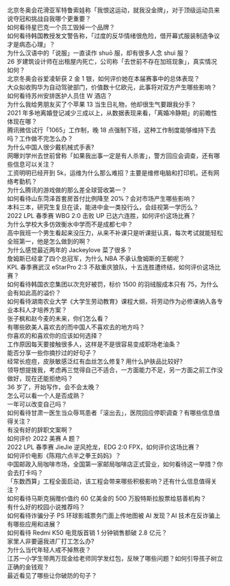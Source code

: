 北京冬奥会花滑亚军特鲁索娃称「我恨这运动，就我没金牌」，对于顶级运动员来说夺冠和挑战自我哪个更重要？  
如何看待星巴克一个员工毁掉一个品牌？  
如何看待韩国教授发文警告称，「过度的反华情绪很危险，借开幕式服装制造争议才是病态心理」？  
为什么汉语中的「说服」一直读作 shuō 服，却有很多人念 shuì 服？  
26 岁建筑设计师在出租屋内死亡，公司称「去世前不存在加班现象」，真实情况如何？  
北京冬奥会谷爱凌斩获 2 金 1 银，如何评价她在本届赛事中的总体表现？  
大众拟收购华为自动驾驶部门，价值数十亿欧元，此事将对双方产生哪些影响？  
如何看待苏州安排医护人员住 W 酒店？  
为什么我给男朋友买了个苹果 13 当生日礼物，他却很生气要跟我分手？  
2021 年多地离婚登记减少三成以上，从数据表现来看，「离婚冷静期」的前瞻性体现在哪？  
腾讯微信试行「1065」工作制，晚 18 点强制下班，这种工作制度能够维持下去吗？工作做不完怎么办？  
为什么中国人很少戴机械式手表?  
网曝刘学州去世前曾称「如果我出事一定是有人杀害」，警方回应会调查，还有哪些信息可以关注？  
工资明明已经开到 5k，运维为什么那么难招？主要是维修电脑和打印机，还有网络考勤机？  
为什么腾讯的游戏做的那么差全球营收第一？  
如何看待山东菏泽首套房首付比例降至 20%？会对市场产生哪些影响？  
本科三本，研究生复旦在读，能进中金一类投行么，会歧视第一学历么？  
2022 LPL 春季赛 WBG 2:0 击败 UP 已达六连胜，如何评价这场比赛？  
为什么学校大多仿效衡水中学而不是成都七中？  
高中我班一个男生看起来没压力，从来不补课只是听课挺认真，每次考试就能轻松全班第一，他是怎么做到的啊？  
为什么感觉最近两年的 Jackeylove 菜了很多？  
詹姆斯已经拿了四个总冠军，为什么 NBA 不承认詹姆斯的王朝呢？  
KPL 春季赛武汉 eStarPro 2:3 不敌重庆狼队，十五连胜遭终结，如何评价这场比赛？  
如何看待韩国衣恋集团以次充好被罚，标价 1500 的羽绒服成本只有 75，为什么会有如此高的溢价？  
如何看待湖南农业大学《大学生劳动教育》课程大纲，将劳动作为必修课纳入各专业本科人才培养方案？  
张子枫和赵今麦的未来，你们怎么看？  
有哪些欧美人喜欢去的而中国人不喜欢去的地方吗？  
你喜欢的和喜欢你的应该如何选择？  
工作原因每天要接触很多人，这样是不是很容易变成职场老油条？  
能否分享一些你摘抄过的好句子？  
经常长痘痘，皮肤敏感泛红有血丝怎么修复? 用什么护肤品比较好?  
领导想提拨我，考虑再三觉得自己不适合，一方面能力不足，另一方面之前工作没做好，现在还能拒绝吗？  
36 岁了，开始写作，会不会太晚？  
怎么可以看一个人是否成熟？  
一年可以改变自己吗？  
如何看待甘肃一医生当众辱骂患者「滚出去」，医院回应停职调查？有哪些信息值得关注？  
有没有好的辞职文案啊？  
如何评价 2022 美赛 A 题？  
2022 LPL 春季赛 JieJie 逆风抢龙，EDG 2:0 FPX，如何评价这场比赛？  
如何评价电影《陈翔六点半之拳王妈妈》？  
中国邮政入局咖啡市场，全国第一家邮局咖啡店正式营业，如何看待这一举措？你会去打卡吗？  
「东数西算」工程全面启动，该工程会带来哪些积极影响？还有什么信息值得关注？  
如何看待马斯克捐赠价值约 60 亿美金的 500 万股特斯拉股票给慈善机构？  
有什么好的校园小说推荐吗？  
如何看待诈骗分子 PS 环球影城票务门面上传地图被 AI 发现？AI 技术在反诈骗上有哪些应用和进展？  
如何看待 Redmi K50 电竞版首销 1 分钟销售额破 2.8 亿元？  
家里人非要逼我进厂打工怎么办?  
为什么当代年轻人戒不掉熬夜？  
江苏一小学生带两万现金给老师同学发红包，反映了哪些问题？如何引导孩子树立正确的金钱观？  
最近看见了哪些让你破防的句子？  
